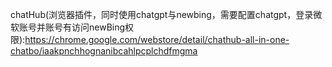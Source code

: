 chatHub(浏览器插件，同时使用chatgpt与newbing，需要配置chatgpt，登录微软账号并账号有访问newBing权限):https://chrome.google.com/webstore/detail/chathub-all-in-one-chatbo/iaakpnchhognanibcahlpcplchdfmgma
